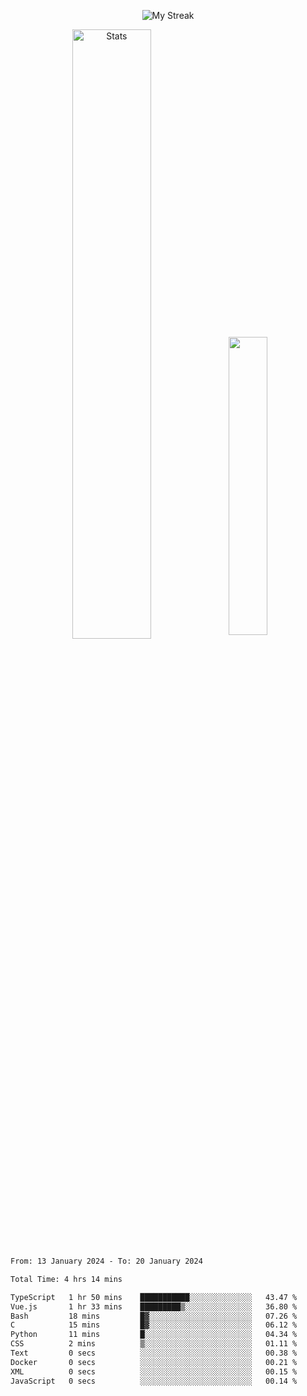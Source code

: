 <p align="center">
<picture>
  <source media="(prefers-color-scheme: dark)" srcset="http://github-readme-streak-stats.herokuapp.com?user=semolik&theme=dark&hide_border=true&background=DD272700">
  <img alt="My Streak" src="http://github-readme-streak-stats.herokuapp.com?user=semolik&hide_border=true">
</picture>
</p>
<div align="center">
  <picture>
    <source media="(prefers-color-scheme: dark)" srcset="https://github-readme-stats.vercel.app/api?username=semolik&show_icons=true&bg_color=DD272700&hide_border=true&theme=dark">
        <img alt="Stats" src="https://github-readme-stats.vercel.app/api?username=semolik&show_icons=true&bg_color=DD272700&hide_border=true" width="50%" >
  </picture>
  <sup>
  <picture>
  <source media="(prefers-color-scheme: dark)" srcset="https://github-readme-stats.vercel.app/api/top-langs/?username=semolik&layout=compact&hide_border=true&bg_color=DD272700&theme=dark">
  <img src="https://github-readme-stats.vercel.app/api/top-langs/?username=semolik&layout=compact&hide_border=true" width="35%" />
  </picture>
  </sup>
</div>
<!--START_SECTION:waka-->

```txt
From: 13 January 2024 - To: 20 January 2024

Total Time: 4 hrs 14 mins

TypeScript   1 hr 50 mins    ███████████░░░░░░░░░░░░░░   43.47 %
Vue.js       1 hr 33 mins    █████████▒░░░░░░░░░░░░░░░   36.80 %
Bash         18 mins         █▓░░░░░░░░░░░░░░░░░░░░░░░   07.26 %
C            15 mins         █▓░░░░░░░░░░░░░░░░░░░░░░░   06.12 %
Python       11 mins         █░░░░░░░░░░░░░░░░░░░░░░░░   04.34 %
CSS          2 mins          ▒░░░░░░░░░░░░░░░░░░░░░░░░   01.11 %
Text         0 secs          ░░░░░░░░░░░░░░░░░░░░░░░░░   00.38 %
Docker       0 secs          ░░░░░░░░░░░░░░░░░░░░░░░░░   00.21 %
XML          0 secs          ░░░░░░░░░░░░░░░░░░░░░░░░░   00.15 %
JavaScript   0 secs          ░░░░░░░░░░░░░░░░░░░░░░░░░   00.14 %
```

<!--END_SECTION:waka-->

